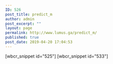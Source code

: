 ```yaml
---
ID: 526
post_title: predict_m
author: admin
post_excerpt: ""
layout: page
permalink: http://www.lumus.ga/predict_m/
published: true
post_date: 2019-04-20 17:04:53
---
```

[wbcr_snippet id="525"]
[wbcr_snippet id="533"]